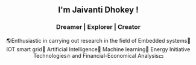 <h2 align="center"> I'm Jaivanti Dhokey !</h2>
 
<h3 align="center">Dreamer | Explorer | Creator</h3>
<p align="center">  🌎Enthusiastic in carrying out research in the field of Embedded systems🌌 IOT smart grid🚀 Artificial Intelligence🌠 Machine learning🔮 Energy Initiative Technologies🔥 and Financial-Economical Analysis💵</p>


